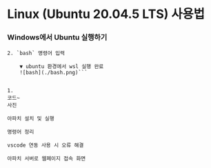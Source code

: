 # Linux (Ubuntu 20.04.5 LTS) 사용법

### Windows에서 Ubuntu 실행하기
```1.  window key + R 누른 후 cmd 창 띄우기 => Terminal 시작
2. `bash` 명령어 입력

    ▼ ubuntu 환경에서 wsl 실행 완료
    ![bash](./bash.png)```

    
1. 
코드~
사진

아파치 설치 및 실행

명령어 정리

vscode 연동 사용 시 오류 해결

아파치 서버로 웹페이지 접속 화면